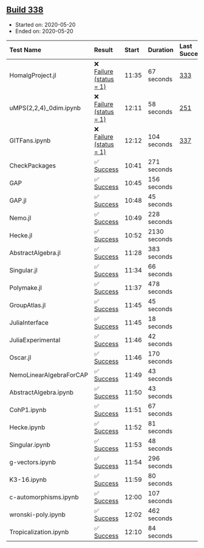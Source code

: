 ## [Build 338](https://oscarci.mathematik.uni-kl.de/job/oscar-julia-1.4/338/)

* Started on: 2020-05-20
* Ended on: 2020-05-20

| Test Name    | Result | Start | Duration | Last Success | First Failure |
|:-------------|:-------|:------|:---------|:-------------|:--------------|
| HomalgProject.jl | ❌ [Failure (status = 1)](https://oscarci.mathematik.uni-kl.de/job/oscar-julia-1.4/338/artifact/logs/build-338/HomalgProject.jl.log) | 11:35 | 67 seconds | [333](https://oscarci.mathematik.uni-kl.de/job/oscar-julia-1.4/333/) | [334](https://oscarci.mathematik.uni-kl.de/job/oscar-julia-1.4/334/) |
| uMPS(2,2,4)_0dim.ipynb | ❌ [Failure (status = 1)](https://oscarci.mathematik.uni-kl.de/job/oscar-julia-1.4/338/artifact/logs/build-338/uMPS-2-2-4-_0dim.ipynb.log) | 12:11 | 58 seconds | [251](https://oscarci.mathematik.uni-kl.de/job/oscar-julia-1.4/251/) | [252](https://oscarci.mathematik.uni-kl.de/job/oscar-julia-1.4/252/) |
| GITFans.ipynb | ❌ [Failure (status = 1)](https://oscarci.mathematik.uni-kl.de/job/oscar-julia-1.4/338/artifact/logs/build-338/GITFans.ipynb.log) | 12:12 | 104 seconds | [337](https://oscarci.mathematik.uni-kl.de/job/oscar-julia-1.4/337/) | [338](https://oscarci.mathematik.uni-kl.de/job/oscar-julia-1.4/338/) |
| CheckPackages | ✅ [Success](https://oscarci.mathematik.uni-kl.de/job/oscar-julia-1.4/338/artifact/logs/build-338/CheckPackages.log) | 10:41 | 271 seconds |  |  |
| GAP | ✅ [Success](https://oscarci.mathematik.uni-kl.de/job/oscar-julia-1.4/338/artifact/logs/build-338/GAP.log) | 10:45 | 156 seconds |  |  |
| GAP.jl | ✅ [Success](https://oscarci.mathematik.uni-kl.de/job/oscar-julia-1.4/338/artifact/logs/build-338/GAP.jl.log) | 10:48 | 45 seconds |  |  |
| Nemo.jl | ✅ [Success](https://oscarci.mathematik.uni-kl.de/job/oscar-julia-1.4/338/artifact/logs/build-338/Nemo.jl.log) | 10:49 | 228 seconds |  |  |
| Hecke.jl | ✅ [Success](https://oscarci.mathematik.uni-kl.de/job/oscar-julia-1.4/338/artifact/logs/build-338/Hecke.jl.log) | 10:52 | 2130 seconds |  |  |
| AbstractAlgebra.jl | ✅ [Success](https://oscarci.mathematik.uni-kl.de/job/oscar-julia-1.4/338/artifact/logs/build-338/AbstractAlgebra.jl.log) | 11:28 | 383 seconds |  |  |
| Singular.jl | ✅ [Success](https://oscarci.mathematik.uni-kl.de/job/oscar-julia-1.4/338/artifact/logs/build-338/Singular.jl.log) | 11:34 | 66 seconds |  |  |
| Polymake.jl | ✅ [Success](https://oscarci.mathematik.uni-kl.de/job/oscar-julia-1.4/338/artifact/logs/build-338/Polymake.jl.log) | 11:37 | 478 seconds |  |  |
| GroupAtlas.jl | ✅ [Success](https://oscarci.mathematik.uni-kl.de/job/oscar-julia-1.4/338/artifact/logs/build-338/GroupAtlas.jl.log) | 11:45 | 45 seconds |  |  |
| JuliaInterface | ✅ [Success](https://oscarci.mathematik.uni-kl.de/job/oscar-julia-1.4/338/artifact/logs/build-338/JuliaInterface.log) | 11:45 | 18 seconds |  |  |
| JuliaExperimental | ✅ [Success](https://oscarci.mathematik.uni-kl.de/job/oscar-julia-1.4/338/artifact/logs/build-338/JuliaExperimental.log) | 11:46 | 42 seconds |  |  |
| Oscar.jl | ✅ [Success](https://oscarci.mathematik.uni-kl.de/job/oscar-julia-1.4/338/artifact/logs/build-338/Oscar.jl.log) | 11:46 | 170 seconds |  |  |
| NemoLinearAlgebraForCAP | ✅ [Success](https://oscarci.mathematik.uni-kl.de/job/oscar-julia-1.4/338/artifact/logs/build-338/NemoLinearAlgebraForCAP.log) | 11:49 | 43 seconds |  |  |
| AbstractAlgebra.ipynb | ✅ [Success](https://oscarci.mathematik.uni-kl.de/job/oscar-julia-1.4/338/artifact/logs/build-338/AbstractAlgebra.ipynb.log) | 11:50 | 43 seconds |  |  |
| CohP1.ipynb | ✅ [Success](https://oscarci.mathematik.uni-kl.de/job/oscar-julia-1.4/338/artifact/logs/build-338/CohP1.ipynb.log) | 11:51 | 67 seconds |  |  |
| Hecke.ipynb | ✅ [Success](https://oscarci.mathematik.uni-kl.de/job/oscar-julia-1.4/338/artifact/logs/build-338/Hecke.ipynb.log) | 11:52 | 81 seconds |  |  |
| Singular.ipynb | ✅ [Success](https://oscarci.mathematik.uni-kl.de/job/oscar-julia-1.4/338/artifact/logs/build-338/Singular.ipynb.log) | 11:53 | 48 seconds |  |  |
| g-vectors.ipynb | ✅ [Success](https://oscarci.mathematik.uni-kl.de/job/oscar-julia-1.4/338/artifact/logs/build-338/g-vectors.ipynb.log) | 11:54 | 296 seconds |  |  |
| K3-16.ipynb | ✅ [Success](https://oscarci.mathematik.uni-kl.de/job/oscar-julia-1.4/338/artifact/logs/build-338/K3-16.ipynb.log) | 11:59 | 80 seconds |  |  |
| c-automorphisms.ipynb | ✅ [Success](https://oscarci.mathematik.uni-kl.de/job/oscar-julia-1.4/338/artifact/logs/build-338/c-automorphisms.ipynb.log) | 12:00 | 107 seconds |  |  |
| wronski-poly.ipynb | ✅ [Success](https://oscarci.mathematik.uni-kl.de/job/oscar-julia-1.4/338/artifact/logs/build-338/wronski-poly.ipynb.log) | 12:02 | 462 seconds |  |  |
| Tropicalization.ipynb | ✅ [Success](https://oscarci.mathematik.uni-kl.de/job/oscar-julia-1.4/338/artifact/logs/build-338/Tropicalization.ipynb.log) | 12:10 | 84 seconds |  |  |
